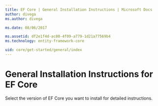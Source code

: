 ```yaml
---
title: EF Core | General Installation Instructions | Microsoft Docs
author: divega
ms.author: divega

ms.date: 08/06/2017

ms.assetid: df2e1f4d-ac80-4f09-a779-1d21a77569b4
ms.technology: entity-framework-core

uid: core/get-started/general/index
---
```

# General Installation Instructions for EF Core

Select the version of EF Core you want to install for detailed instructions.
